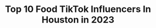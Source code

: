 ---
title: Top 10 Food TikTok Influencers In Houston in 2023
description: >-
  Find top food TikTok influencers in Houston in 2023. Most popular hashtags: #houston #food #fyp #foodie.
platform: TikTok
hits: 76
text_top: Discover the best TikTok accounts on inBeat.
text_bottom: inBeat holds 76 TikTok influencers like this in Houston, United States for you to connect with.
profiles:
  - username: "waleedeats"
    fullname: >-
      Waleed Maoed
    bio: >-
      CEO of food in Texas 🍔🌮🍣🍜 Follow me on IG : @waleedmaoed Giveaway at 50K🙏🏼
    location: "United States"
    followers: 46000
    engagement: 960
    commentsToLikes: 0.018025
    id: cka0i7kfrcgi30i78kf9tbtt9
    verified: false
    hashtags: "#food, #houstonfood, #foodie, #texasfood"
  - username: "antasiaadamjee"
    fullname: >-
      TikTokTas
    bio: >-
      what word do u hate
    location: "United States"
    followers: 25600
    engagement: 857
    commentsToLikes: 0.017636
    id: ckcv7u9c5q56q0j23zgi4tqu4
    verified: false
    hashtags: "#vegan, #whatieatinaday, #todayilearned, #minivlog"
  - username: "aznbvby"
    fullname: >-
      Michelle Le
    bio: >-
      I post random things Houston bby ♡
    location: "United States"
    followers: 3336
    engagement: 700
    commentsToLikes: 0.032472
    id: ckb0l3bkzbuoi0j23j1nwcaag
    verified: false
    hashtags: "#funny, #asian, #girlfriend, #foryoupage"
  - username: "yoyoshotdogshtx"
    fullname: >-
      yoyoshotdogshtx
    bio: >-
      CEO of Hotdogs 🌭 IG: @yoyoshotdogshtx 5555 Morningside Drive Houston, Texas
    location: "United States"
    followers: 19500
    engagement: 1151
    commentsToLikes: 0.018053
    id: ckd0i900tew1g0j23vb1az0z9
    verified: false
    hashtags: "#houstonfood, #food, #texasfood, #hotdogs"
  - username: "drewphillippi1"
    fullname: >-
      drewphillippi
    bio: >-
      🏳️‍🌈 📸 Aerospace Engineer & former Barista
    location: "United States"
    followers: 14600
    engagement: 1312
    commentsToLikes: 0.027839
    id: ckbf63e87vkle0j238bz9txve
    verified: false
    hashtags: "#gayboy, #aftermycoffee, #lgbt, #coffee"
  - username: "houstontips"
    fullname: >-
      houstontips
    bio: >-
      HOUSTON BLOG food | fitness | lifestyle | events | travel | giveaways
    location: "United States"
    followers: 5484
    engagement: 389
    commentsToLikes: 0.032403
    id: cka0ouref5lfr0i7873cnwl9y
    verified: false
    hashtags: "#houstonfood, #houston, #houstontx, #car"
  - username: "shannonnicholesmith"
    fullname: >-
      Shannon Nichole
    bio: >-
      T E X A S IG: shannonnicholesmith -130+lbs VSG shannon.nicholee.smith@gmail.com
    location: "United States"
    followers: 129900
    engagement: 601
    commentsToLikes: 0.015579
    id: ckcuu1ea1koo70j23rmhnz9vg
    verified: false
    hashtags: "#foryou, #weightloss, #vsg, #fyp"
  - username: "sparkslays"
    fullname: >-
      Spark
    bio: >-
      Competitive COD Player 🔥15 Million Total Views🔥
    location: "United States"
    followers: 16700
    engagement: 466
    commentsToLikes: 0.018557
    id: ckbf5tnmpv2080j23renjej8d
    verified: false
    hashtags: "#lilhuddy, #wtf, #lol, #tiktok"
  - username: "itsjazziejas"
    fullname: >-
      Jasmine💕🥳
    bio: >-
      CEO of We Got A Situation 21🍾SaTx🤠40k🥺 I lift🏋🏽‍♀️ Dreams to Reality
    location: "United States"
    followers: 37500
    engagement: 1659
    commentsToLikes: 0.054799
    id: ck9si0azswc3o0j78mepe17oz
    verified: false
    hashtags: "#greenscreensticker, #halloween, #micellarrewind, #sanantonio"
  - username: "kevoarts"
    fullname: >-
      Kevoarts
    bio: >-
      
    location: "United States"
    followers: 4982
    engagement: 1035
    commentsToLikes: 0.007909
    id: ck8kez5npbu4g0j78ftktb5cq
    verified: false
    hashtags: "#usa, #tattoo, #america, #us"
---